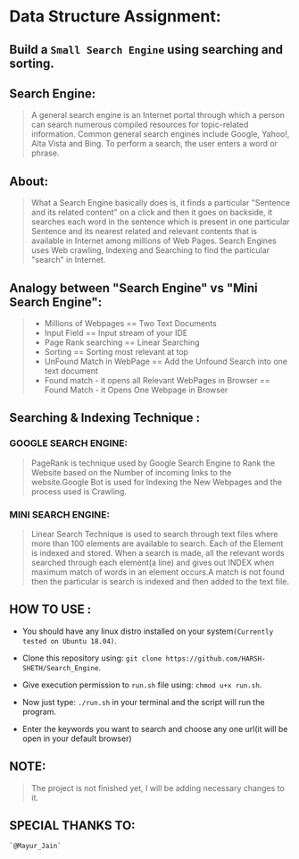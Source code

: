 # Data Structure Assignment:
## Build a `Small Search Engine` using searching and sorting.
## Search Engine: 

> A general search engine is an Internet portal through which a person can search numerous compiled resources for topic-related information. Common general search engines include Google, Yahoo!, Alta Vista and Bing. To perform a search, the user enters a word or phrase. 

## About:

> What a Search Engine basically does is, it finds a particular "Sentence and its related content" on a click and then it goes on backside, it searches  each word in the sentence which is present in one particular Sentence and its nearest related and relevant contents that is available in Internet among millions of Web Pages. Search Engines uses Web crawling, Indexing and Searching to find the particular "search" in Internet.

## Analogy between "Search Engine" vs "Mini Search Engine":

> * Millions of Webpages  ==   Two Text Documents
> * Input Field  ==  Input stream of your IDE
> * Page Rank searching  == Linear Searching
> * Sorting  == Sorting most relevant at top
> * UnFound Match in WebPage  ==  Add the Unfound Search into one text document
> * Found match - it opens all Relevant WebPages in Browser ==  Found Match - it Opens One Webpage in Browser


## Searching & Indexing Technique :

### GOOGLE SEARCH ENGINE:
>PageRank is technique used by Google Search Engine to Rank the Website based on the Number of incoming links to the website.Google Bot is used for Indexing the New Webpages and the process used is Crawling. 

### MINI SEARCH ENGINE:
>Linear Search Technique is used to search through text files where more than 100 elements are available to search. Each of the Element is indexed and stored. When a search is made, all the relevant words searched through each element(a line) and gives out INDEX when maximum match of words in an element occurs.A match is not found then the particular is search is indexed and then added to the text file.

## HOW TO USE :

+ You should have any linux distro installed on your system`(Currently tested on Ubuntu 18.04)`.

+ Clone this repository using: `git clone https://github.com/HARSH-SHETH/Search_Engine`.

+ Give execution permission to `run.sh` file using: `chmod u+x run.sh`.

+ Now just type: `./run.sh` in your terminal and the script will run the program.

+ Enter the keywords you want to search and choose any one url(it will be open in your default browser)

## NOTE: 
  > The project is not finished yet, I will be adding necessary changes to it.

## SPECIAL THANKS TO: 
    `@Mayur_Jain`
